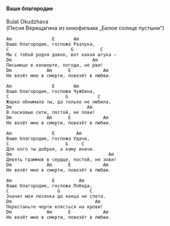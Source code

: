 #### Ваше благородие
Bulat Okudzhava  
(Песня Верещагина из кинофильма „Белое солнце пустыни”)

    Am               E       Am
    Ваше благородие, госпожа Разлука,
    C                       G          C
    Мы с тобой родня давно, вот какая штука –
    Dm                              Am
    Письмецо в конверте, погоди, не рви!
    Dm             Am      E            Am
    Не везёт мне в смерти, повезёт в любви.

    Am               E       Am
    Ваше благородие, госпожа Чужбина,
    C                     G           C
    Жарко обнимала ты, да только не любила.
    Dm                            Am
    В ласковые сети, постой, не лови!
    Dm             Am      E            Am
    Не везёт мне в смерти, повезёт в любви.

    Am               E        Am
    Ваше благородие, госпожа Удача,
    C                     G     C
    Для кого ты добрая, а кому иначе.
    Dm                                    Am
    Девять граммов в сердце, постой, не зови!
    Dm             Am      E            Am
    Не везёт мне в смерти, повезёт в любви.

    Am               E         Am
    Ваше благородие, госпожа Победа,
    C                  G           C
    Значит моя песенка до конца не спета.
    Dm                               Am
    Перестаньте черти клясться на крови!
    Dm             Am      E            Am
    Не везёт мне в смерти, повезёт в любви.
